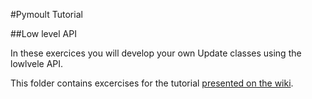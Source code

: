 #Pymoult Tutorial

##Low level API

In these exercices you will develop your own Update classes using the lowlvele API. 



This folder contains excercises for the tutorial [presented on the  wiki](https://bitbucket.org/smartinezgd/pymoult/wiki/A%20simple%20Pymoult%20tutorial).





